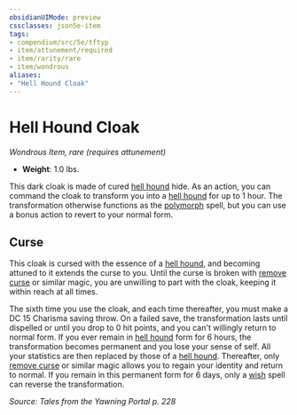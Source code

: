 ```yaml
---
obsidianUIMode: preview
cssclasses: json5e-item
tags:
- compendium/src/5e/tftyp
- item/attunement/required
- item/rarity/rare
- item/wondrous
aliases: 
- "Hell Hound Cloak"
---
```

# Hell Hound Cloak
*Wondrous Item, rare (requires attunement)*  

- **Weight**: 1.0 lbs.

This dark cloak is made of cured [hell hound](/Systems/5e/bestiary/fiend/hell-hound.md) hide. As an action, you can command the cloak to transform you into a [hell hound](/Systems/5e/bestiary/fiend/hell-hound.md) for up to 1 hour. The transformation otherwise functions as the [polymorph](/Systems/5e/spells/polymorph.md) spell, but you can use a bonus action to revert to your normal form.

## Curse

This cloak is cursed with the essence of a [hell hound](/Systems/5e/bestiary/fiend/hell-hound.md), and becoming attuned to it extends the curse to you. Until the curse is broken with [remove curse](/Systems/5e/spells/remove-curse.md) or similar magic, you are unwilling to part with the cloak, keeping it within reach at all times.

The sixth time you use the cloak, and each time thereafter, you must make a DC 15 Charisma saving throw. On a failed save, the transformation lasts until dispelled or until you drop to 0 hit points, and you can't willingly return to normal form. If you ever remain in [hell hound](/Systems/5e/bestiary/fiend/hell-hound.md) form for 6 hours, the transformation becomes permanent and you lose your sense of self. All your statistics are then replaced by those of a [hell hound](/Systems/5e/bestiary/fiend/hell-hound.md). Thereafter, only [remove curse](/Systems/5e/spells/remove-curse.md) or similar magic allows you to regain your identity and return to normal. If you remain in this permanent form for 6 days, only a [wish](/Systems/5e/spells/wish.md) spell can reverse the transformation.

*Source: Tales from the Yawning Portal p. 228*